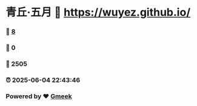 # 青丘·五月 :link: https://wuyez.github.io/ 
### :page_facing_up: [8](https://wuyez.github.io//tag.html) 
### :speech_balloon: 0 
### :hibiscus: 2505 
### :alarm_clock: 2025-06-04 22:43:46 
### Powered by :heart: [Gmeek](https://github.com/Meekdai/Gmeek)
